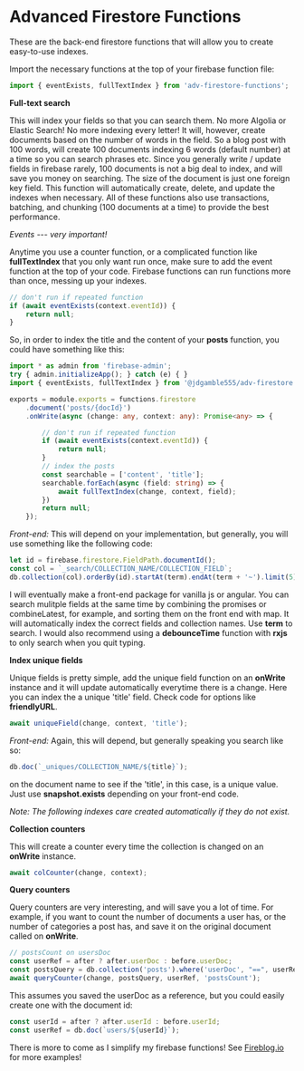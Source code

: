 # Advanced Firestore Functions

These are the back-end firestore functions that will allow you to create easy-to-use indexes. 

Import the necessary functions at the top of your firebase function file:

```typescript
import { eventExists, fullTextIndex } from 'adv-firestore-functions';
```

**Full-text search**

This will index your fields so that you can search them. No more Algolia or Elastic Search! No more indexing every letter! It will, however, create documents based on the number of words in the field. So a blog post with 100 words, will create 100 documents indexing 6 words (default number) at a time so you can search phrases etc. Since you generally write / update fields in firebase rarely, 100 documents is not a big deal to index, and will save you money on searching. The size of the document is just one foreign key field. This function will automatically create, delete, and update the indexes when necessary.  All of these functions also use transactions, batching, and chunking (100 documents at a time) to provide the best performance.

*Events --- very important!*

Anytime you use a counter function, or a complicated function like **fullTextIndex** that you only want run once, make sure to add the event function at the top of your code. Firebase functions can run functions more than once, messing up your indexes.

```typescript
// don't run if repeated function
if (await eventExists(context.eventId)) {
    return null;
}
```

So, in order to index the title and the content of your **posts** function, you could have something like this:
```typescript
import * as admin from 'firebase-admin';
try { admin.initializeApp(); } catch (e) { }
import { eventExists, fullTextIndex } from '@jdgamble555/adv-firestore';

exports = module.exports = functions.firestore
    .document('posts/{docId}')
    .onWrite(async (change: any, context: any): Promise<any> => {

        // don't run if repeated function
        if (await eventExists(context.eventId)) {
            return null;
        }
        // index the posts
        const searchable = ['content', 'title'];
        searchable.forEach(async (field: string) => {
            await fullTextIndex(change, context, field);
        })
        return null;
    });
```

*Front-end:* This will depend on your implementation, but generally, you will use something like the following code:

```typescript
let id = firebase.firestore.FieldPath.documentId();
const col = `_search/COLLECTION_NAME/COLLECTION_FIELD`;
db.collection(col).orderBy(id).startAt(term).endAt(term + '~').limit(5);
```
I will eventually make a front-end package for vanilla js or angular. You can search mulitple fields at the same time by combining the promises or combineLatest, for example, and sorting them on the front end with map. It will automatically index the correct fields and collection names.  Use **term** to search. I would also recommend using a **debounceTime** function with **rxjs** to only search when you quit typing.

**Index unique fields**

Unique fields is pretty simple, add the unique field function on an **onWrite** instance and it will update automatically everytime there is a change. Here you can index the a unique 'title' field. Check code for options like **friendlyURL**.

```typescript
await uniqueField(change, context, 'title');
```

*Front-end:* Again, this will depend, but generally speaking you search like so:

```typescript
db.doc(`_uniques/COLLECTION_NAME/${title}`);
```
on the document name to see if the 'title', in this case, is a unique value. Just use **snapshot.exists** depending on your front-end code.

*Note: The following indexes care created automatically if they do not exist.*

**Collection counters**

This will create a counter every time the collection is changed on an **onWrite** instance. 

```typescript
await colCounter(change, context);
```

**Query counters**

Query counters are very interesting, and will save you a lot of time.  For example, if you want to count the number of documents a user has, or the number of categories a post has, and save it on the original document called on **onWrite**.

```typescript
// postsCount on usersDoc
const userRef = after ? after.userDoc : before.userDoc;
const postsQuery = db.collection('posts').where('userDoc', "==", userRef);
await queryCounter(change, postsQuery, userRef, 'postsCount');
```
This assumes you saved the userDoc as a reference, but you could easily create one with the document id:
```typescript
const userId = after ? after.userId : before.userId;
const userRef = db.doc(`users/${userId}`);
```

There is more to come as I simplify my firebase functions!
See [Fireblog.io][1] for more examples!

[1]: http://fireblog.io "Fireblog.io"
